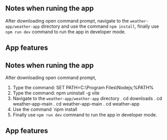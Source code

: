 ## Notes when runing the app
After downloading open command prompt, navigate to the `weather-app/weather-app` directory and use the command `npm install`, finally use `npm run dev` command to run the app in developer mode.
## App features


## Notes when runing the app
After downloading open command prompt, 
1. Type the command:    SET PATH=C:\Program Files\Nodejs;%PATH%
2. Type the command:    npm uninstall -g vite
3. Navigate to the `weather-app/weather-app` directory
. cd downloads
. cd weather-app-main
. cd weather-app-main
. cd weather-app
4. Use the command `npm install
5. Finally use `npm run dev` command to run the app in developer mode.
## App features
